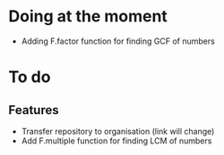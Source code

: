 <!-- # Fixed -->
<!-- ## Confirmed fix -->
<!-- -  -->
<!-- ## Apparent fix -->
<!-- -  -->

# Doing at the moment
- Adding F.factor function for finding GCF of numbers

# To do
## Features
- Transfer repository to organisation (link will change)
- Add F.multiple function for finding LCM of numbers
<!-- ## Bug fixes -->
<!-- -  -->

<!-- # Reference -->
<!-- -  -->